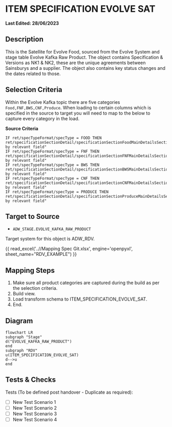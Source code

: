 # ITEM SPECIFICATION EVOLVE SAT

**Last Edited: 28/06/2023**

## Description

This is the Satellite for Evolve Food, sourced from the Evolve System and stage table Evolve Kafka Raw Product. The object contains Specification & Versions as NK1 & NK2, these are the unique agreements between Sainsburys and a supplier. The object also contains key status changes and the dates related to those.

## Selection Criteria

Within the Evolve Kafka topic there are five categories `Food,FNF,BWS,CNF,Produce`. When loading to certain columns which is specified in the source to target you will need to map to the below to capture every category in the load.

**Source Criteria**
```
IF ret/specTypeFormat/specType = FOOD THEN ret/specificationSectionDetail/specificationSectionFoodMainDetailsSection/"followed by relevant field"
IF ret/specTypeFormat/specType = FNF THEN ret/specificationSectionDetail/specificationSectionFNFMainDetailsSection/"followed by relevant field" 
IF ret/specTypeFormat/specType = BWS THEN ret/specificationSectionDetail/specificationSectionBWSMainDetailsSection/"followed by relevant field"
IF ret/specTypeFormat/specType = CNF THEN ret/specificationSectionDetail/specificationSectionCNFMainDetailsSection/"followed by relevant field"
IF ret/specTypeFormat/specType = PRODUCE THEN ret/specificationSectionDetail/specificationSectionProduceMainDetailsSection/"followed by relevant field"
```

## Target to Source

* `ADW_STAGE.EVOLVE_KAFKA_RAW_PRODUCT`

Target system for this object is ADW_RDV.

{{ read_excel('..//Mapping Spec Git.xlsx', engine='openpyxl', sheet_name="RDV_EXAMPLE") }}

## Mapping Steps

1. Make sure all product categories are captured during the build as per the selection criteria.
1. Build view.
1. Load transform schema to ITEM_SPECIFICATION_EVOLVE_SAT.
1. End.

## Diagram

```mermaid
flowchart LR
subgraph "Stage"
d("EVOLVE_KAFKA_RAW_PRODUCT")
end
subgraph "RDV"
u(ITEM_SPECIFICATION_EVOLVE_SAT)
d-->u
end
```

## Tests & Checks
Tests (To be defined post handover - Duplicate as required):

- [ ] New Test Scenario 1
- [ ] New Test Scenario 2
- [ ] New Test Scenario 3
- [ ] New Test Scenario 4